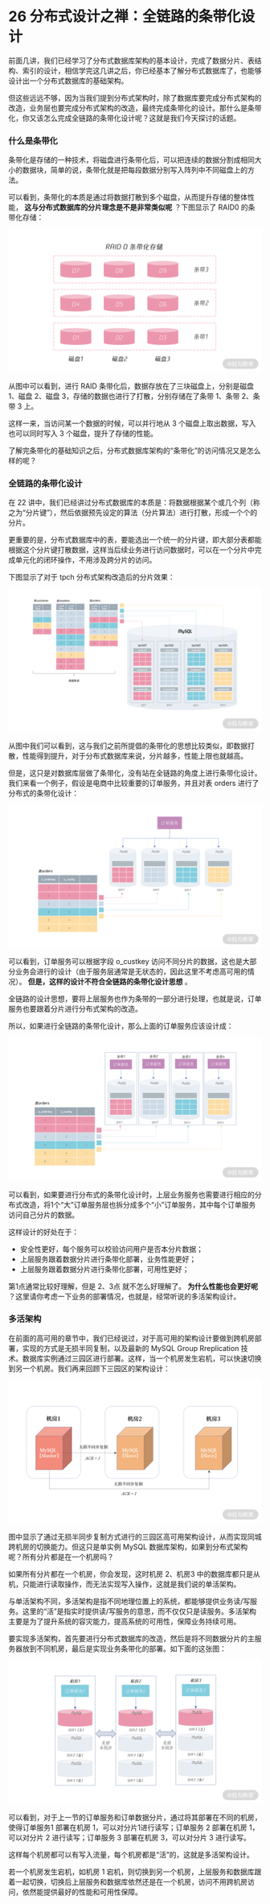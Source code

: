 26 分布式设计之禅：全链路的条带化设计
====================

前面几讲，我们已经学习了分布式数据库架构的基本设计，完成了数据分片、表结构、索引的设计，相信学完这几讲之后，你已经基本了解分布式数据库了，也能够设计出一个分布式数据库的基础架构。

但这些远远不够，因为当我们提到分布式架构时，除了数据库要完成分布式架构的改造，业务层也要完成分布式架构的改造，最终完成条带化的设计。那什么是条带化，你又该怎么完成全链路的条带化设计呢？这就是我们今天探讨的话题。

### 什么是条带化

条带化是存储的一种技术，将磁盘进行条带化后，可以把连续的数据分割成相同大小的数据块，简单的说，条带化就是把每段数据分别写入阵列中不同磁盘上的方法。

可以看到，条带化的本质是通过将数据打散到多个磁盘，从而提升存储的整体性能， **这与分布式数据库的分片理念是不是非常类似呢** ？下图显示了 RAID0 的条带化存储：

![图片11](assets/CioPOWELjNmASogwAAI2vtt5o7o641.png)

从图中可以看到，进行 RAID 条带化后，数据存放在了三块磁盘上，分别是磁盘 1、磁盘 2、磁盘 3，存储的数据也进行了打散，分别存储在了条带 1、条带 2、条带 3 上。

这样一来，当访问某一个数据的时候，可以并行地从 3 个磁盘上取出数据，写入也可以同时写入 3 个磁盘，提升了存储的性能。

了解完条带化的基础知识之后，分布式数据库架构的“条带化”的访问情况又是怎么样的呢？

### 全链路的条带化设计

在 22 讲中，我们已经讲过分布式数据库的本质是：将数据根据某个或几个列（称之为“分片键”），然后依据预先设定的算法（分片算法）进行打散，形成一个个的分片。

更重要的是，分布式数据库中的表，要能选出一个统一的分片键，即大部分表都能根据这个分片键打散数据，这样当后续业务进行访问数据时，可以在一个分片中完成单元化的闭环操作，不用涉及跨分片的访问。

下图显示了对于 tpch 分布式架构改造后的分片效果：

![图片1 ](assets/Cgp9HWELjP6AbmBgAALl9fM1xYU673.png)

从图中我们可以看到，这与我们之前所提倡的条带化的思想比较类似，即数据打散，性能得到提升，对于分布式数据库来说，分片越多，性能上限也就越高。

但是，这只是对数据库层做了条带化，没有站在全链路的角度上进行条带化设计。我们来看一个例子，假设是电商中比较重要的订单服务，并且对表 orders 进行了分布式的条带化设计：

![图片3](assets/CioPOWELjSCAGulnAAFceRV75sg680.png)

可以看到，订单服务可以根据字段 o\_custkey 访问不同分片的数据，这也是大部分业务会进行的设计（由于服务层通常是无状态的，因此这里不考虑高可用的情况）。 **但是，这样的设计不符合全链路的条带化设计思想** 。

全链路的设计思想，要将上层服务也作为条带的一部分进行处理，也就是说，订单服务也要跟着分片进行分布式架构的改造。

所以，如果进行全链路的条带化设计，那么上面的订单服务应该设计成：

![图片4](assets/Cgp9HWELjVuAWf4VAAIhUlgU8HQ396.png)

可以看到，如果要进行分布式的条带化设计时，上层业务服务也需要进行相应的分布式改造，将1个“大”订单服务层也拆分成多个“小”订单服务，其中每个订单服务访问自己分片的数据。

这样设计的好处在于：

* 安全性更好，每个服务可以校验访问用户是否本分片数据；
* 上层服务跟着数据分片进行条带化部署，业务性能更好；
* 上层服务跟着数据分片进行条带化部署，可用性更好；

第1点通常比较好理解，但是 2、3点 就不怎么好理解了。 **为什么性能也会更好呢** ？这里请你考虑一下业务的部署情况，也就是，经常听说的多活架构设计。

### 多活架构

在前面的高可用的章节中，我们已经说过，对于高可用的架构设计要做到跨机房部署，实现的方式是无损半同复制，以及最新的 MySQL Group Rreplication 技术。数据库实例通过三园区进行部署。这样，当一个机房发生宕机，可以快速切换到另一个机房。我们再来回顾下三园区的架构设计：

![图片5](assets/Cgp9HWELjaGAJgo7AAIjwlgVpHU883.png)

图中显示了通过无损半同步复制方式进行的三园区高可用架构设计，从而实现同城跨机房的切换能力。但这只是单实例 MySQL 数据库架构，如果到分布式架构呢？所有分片都是在一个机房吗？

如果所有分片都在一个机房，你会发现，这时机房 2、机房3 中的数据库都只是从机，只能进行读取操作，而无法实现写入操作，这就是我们说的单活架构。

与单活架构不同，多活架构是指不同地理位置上的系统，都能够提供业务读/写服务。这里的“活”是指实时提供读/写服务的意思，而不仅仅只是读服务。多活架构主要是为了提升系统的容灾能力，提高系统的可用性，保障业务持续可用。

要实现多活架构，首先要进行分布式数据库的改造，然后是将不同数据分片的主服务器放到不同机房，最后是实现业务条带化的部署。如下面的这张图：

![图片6](assets/CioPOWELjcKAfPASAAMLmwU0rSg182.png)

可以看到，对于上一节的订单服务和订单数据分片，通过将其部署在不同的机房，使得订单服务1 部署在机房 1，可以对分片1进行读写；订单服务 2 部署在机房 1，可以对分片 2 进行读写；订单服务 3 部署在机房 3，可以对分片 3 进行读写。

这样每个机房都可以有写入流量，每个机房都是“活”的，这就是多活架构设计。

若一个机房发生宕机，如机房 1 宕机，则切换到另一个机房，上层服务和数据库跟着一起切换，切换后上层服务和数据库依然还是在一个机房，访问不用跨机房访问，依然能提供最好的性能和可用性保障。
